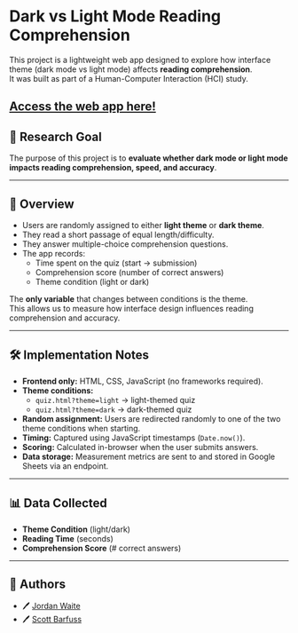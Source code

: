 # Dark vs Light Mode Reading Comprehension

This project is a lightweight web app designed to explore how interface theme (dark mode vs light mode) affects **reading comprehension**.  
It was built as part of a Human-Computer Interaction (HCI) study.

[Access the web app here!](https://jordan1819.github.io/Light-Vs-Dark-Themes/)
---

## 🎯 Research Goal

The purpose of this project is to **evaluate whether dark mode or light mode impacts reading comprehension, speed, and accuracy**.

---

## 📖 Overview

- Users are randomly assigned to either **light theme** or **dark theme**.
- They read a short passage of equal length/difficulty.
- They answer multiple-choice comprehension questions.
- The app records:
  - Time spent on the quiz (start → submission)
  - Comprehension score (number of correct answers)
  - Theme condition (light or dark)

The **only variable** that changes between conditions is the theme.  
This allows us to measure how interface design influences reading comprehension and accuracy.

---

## 🛠️ Implementation Notes

- **Frontend only:** HTML, CSS, JavaScript (no frameworks required).
- **Theme conditions:**  
  - `quiz.html?theme=light` → light-themed quiz  
  - `quiz.html?theme=dark` → dark-themed quiz
- **Random assignment:** Users are redirected randomly to one of the two theme conditions when starting.
- **Timing:** Captured using JavaScript timestamps (`Date.now()`).
- **Scoring:** Calculated in-browser when the user submits answers.
- **Data storage:** Measurement metrics are sent to and stored in Google Sheets via an endpoint. 

---

## 📊 Data Collected

- **Theme Condition** (light/dark)  
- **Reading Time** (seconds)  
- **Comprehension Score** (# correct answers)  

---

## 👥 Authors

- 🖊️ [Jordan Waite](https://github.com/Jordan1819)  
- 🖊️ [Scott Barfuss](https://github.com/ScottBBarfuss)
